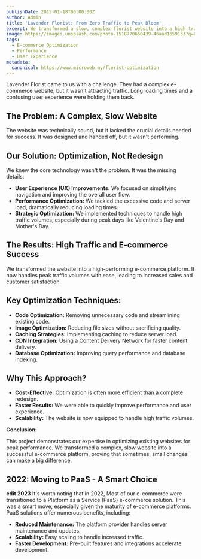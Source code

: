 ```yaml
---
publishDate: 2015-01-18T00:00:00Z
author: Admin
title: 'Lavender Florist: From Zero Traffic to Peak Bloom'
excerpt: We transformed a slow, complex florist website into a high-traffic e-commerce success, optimized for peak days like Valentine's and Mother's Day.
image: https://images.unsplash.com/photo-1518770660439-46aad1659133?q=80&w=2070&auto=format&fit=crop&ixlib=rb-4.0.3&ixid=M3wxMjA3fDB8MHxwaGoto-wpAgefHx8fGVufDB8fHx8fA%3D%3D
tags:
  - E-commerce Optimization
  - Performance
  - User Experience
metadata:
  canonical: https://www.microweb.my/florist-optimization
---
```


Lavender Florist came to us with a challenge. They had a complex e-commerce website, but it wasn't attracting traffic. Long loading times and a confusing user experience were holding them back.

## The Problem: A Complex, Slow Website

The website was technically sound, but it lacked the crucial details needed for success. It was designed and handed off, but it wasn't performing.

## Our Solution: Optimization, Not Redesign

We knew the core technology wasn't the problem. It was the missing details:

* **User Experience (UX) Improvements:** We focused on simplifying navigation and improving the overall user flow.
* **Performance Optimization:** We tackled the excessive code and server load, dramatically reducing loading times.
* **Strategic Optimization:** We implemented techniques to handle high traffic volumes, especially during peak days like Valentine's Day and Mother's Day.

## The Results: High Traffic and E-commerce Success

We transformed the website into a high-performing e-commerce platform. It now handles peak traffic volumes with ease, leading to increased sales and customer satisfaction.

## Key Optimization Techniques:

* **Code Optimization:** Removing unnecessary code and streamlining existing code.
* **Image Optimization:** Reducing file sizes without sacrificing quality.
* **Caching Strategies:** Implementing caching to reduce server load.
* **CDN Integration:** Using a Content Delivery Network for faster content delivery.
* **Database Optimization:** Improving query performance and database indexing.

## Why This Approach?

* **Cost-Effective:** Optimization is often more efficient than a complete redesign.
* **Faster Results:** We were able to quickly improve performance and user experience.
* **Scalability:** The website is now equipped to handle high traffic volumes.

**Conclusion:**

This project demonstrates our expertise in optimizing existing websites for peak performance. We transformed a complex, slow website into a successful e-commerce platform, proving that sometimes, small changes can make a big difference.

## 2022: Moving to PaaS - A Smart Choice

**edit 2023** It's worth noting that in 2022, Most of our e-commerce were transitioned to a Platform as a Service (PaaS) e-commerce solution. This was a smart move, especially given the maturity of e-commerce platforms. PaaS solutions offer numerous benefits, including:

* **Reduced Maintenance:** The platform provider handles server maintenance and updates.
* **Scalability:** Easy scaling to handle increased traffic.
* **Faster Development:** Pre-built features and integrations accelerate development.
